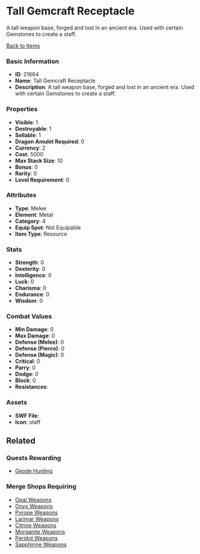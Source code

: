 # Tall Gemcraft Receptacle

A tall weapon base, forged and lost in an ancient era. Used with certain Gemstones to create a staff.

[Back to Items](../items.md)

### Basic Information

- **ID**: 21664
- **Name**: Tall Gemcraft Receptacle
- **Description**: A tall weapon base, forged and lost in an ancient era. Used with certain Gemstones to create a staff.

### Properties

- **Visible**: 1
- **Destroyable**: 1
- **Sellable**: 1
- **Dragon Amulet Required**: 0
- **Currency**: 2
- **Cost**: 5000
- **Max Stack Size**: 10
- **Bonus**: 0
- **Rarity**: 0
- **Level Requirement**: 0

### Attributes

- **Type**: Melee
- **Element**: Metal
- **Category**: 4
- **Equip Spot**: Not Equipable
- **Item Type**: Resource

### Stats

- **Strength**: 0
- **Dexterity**: 0
- **Intelligence**: 0
- **Luck**: 0
- **Charisma**: 0
- **Endurance**: 0
- **Wisdom**: 0

### Combat Values

- **Min Damage**: 0
- **Max Damage**: 0
- **Defense (Melee)**: 0
- **Defense (Pierce)**: 0
- **Defense (Magic)**: 0
- **Critical**: 0
- **Parry**: 0
- **Dodge**: 0
- **Block**: 0
- **Resistances**: 

### Assets

- **SWF File**: 
- **Icon**: staff

## Related

### Quests Rewarding

- [Geode Hunting](../quests/2071-geode-hunting.md)

### Merge Shops Requiring

- [Opal Weapons](../merge-shops/397-opal-weapons.md)
- [Onyx Weapons](../merge-shops/398-onyx-weapons.md)
- [Pyrope Weapons](../merge-shops/399-pyrope-weapons.md)
- [Larimar Weapons](../merge-shops/400-larimar-weapons.md)
- [Citrine Weapons](../merge-shops/401-citrine-weapons.md)
- [Morganite Weapons](../merge-shops/403-morganite-weapons.md)
- [Peridot Weapons](../merge-shops/404-peridot-weapons.md)
- [Sapphirine Weapons](../merge-shops/402-sapphirine-weapons.md)


